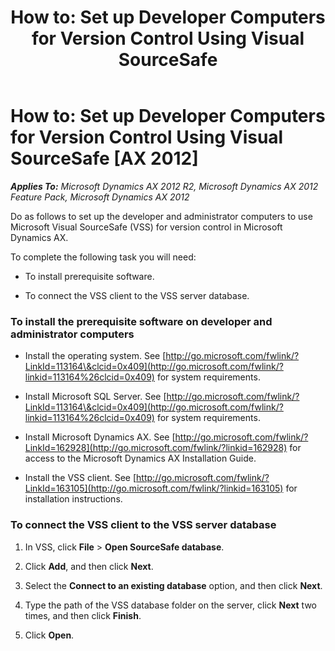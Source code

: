 ﻿---
title: 'How to: Set up Developer Computers for Version Control Using Visual SourceSafe'
TOCTitle: 'How to: Set up Developer Computers for Version Control Using Visual SourceSafe'
ms:assetid: 646aea77-45c2-40aa-8ad3-131648c716ca
ms:mtpsurl: https://msdn.microsoft.com/en-us/library/Gg886690(v=AX.60)
ms:contentKeyID: 35268049
ms.date: 11/07/2012
mtps_version: v=AX.60
---

# How to: Set up Developer Computers for Version Control Using Visual SourceSafe [AX 2012]


_**Applies To:** Microsoft Dynamics AX 2012 R2, Microsoft Dynamics AX 2012 Feature Pack, Microsoft Dynamics AX 2012_

Do as follows to set up the developer and administrator computers to use Microsoft Visual SourceSafe (VSS) for version control in Microsoft Dynamics AX.

To complete the following task you will need:

  - To install prerequisite software.

  - To connect the VSS client to the VSS server database.

### To install the prerequisite software on developer and administrator computers

  - Install the operating system. See [http://go.microsoft.com/fwlink/?LinkId=113164\&clcid=0x409](http://go.microsoft.com/fwlink/?linkid=113164%26clcid=0x409) for system requirements.

  - Install Microsoft SQL Server. See [http://go.microsoft.com/fwlink/?LinkId=113164\&clcid=0x409](http://go.microsoft.com/fwlink/?linkid=113164%26clcid=0x409) for system requirements.

  - Install Microsoft Dynamics AX. See [http://go.microsoft.com/fwlink/?LinkId=162928](http://go.microsoft.com/fwlink/?linkid=162928) for access to the Microsoft Dynamics AX Installation Guide.

  - Install the VSS client. See [http://go.microsoft.com/fwlink/?LinkId=163105](http://go.microsoft.com/fwlink/?linkid=163105) for installation instructions.

### To connect the VSS client to the VSS server database

1.  In VSS, click **File** \> **Open SourceSafe database**.

2.  Click **Add**, and then click **Next**.

3.  Select the **Connect to an existing database** option, and then click **Next**.

4.  Type the path of the VSS database folder on the server, click **Next** two times, and then click **Finish**.

5.  Click **Open**.


